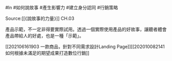 #ln #如何說故事 #產生影響力 #建立身分認同 #行銷策略 

Source:[[《說故事的力量》]] CH.03

產品示範，不一定非得要實際試用。透過一個實際使用產品的好故事，讓聽者體會產品帶給人的好處，也是一種「示範」。

[[202106161903 一款商品，針對不同需求設計Landing Page]][[202010082141 如何根據未滿足的期望成果打造數位行銷]]